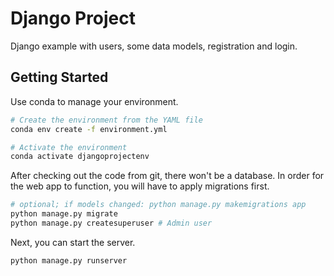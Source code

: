 # Django Project

Django example with users, some data models, registration and login.

## Getting Started

Use conda to manage your environment.

```bash
# Create the environment from the YAML file
conda env create -f environment.yml

# Activate the environment
conda activate djangoprojectenv
```

After checking out the code from git, there won't be a database. In order for the web app to function, you will have to apply migrations first.
```bash
# optional; if models changed: python manage.py makemigrations app
python manage.py migrate
python manage.py createsuperuser # Admin user
```

Next, you can start the server.
```bash
python manage.py runserver
```


